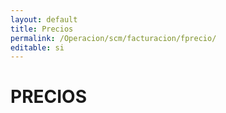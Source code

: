 ```yaml
---
layout: default
title: Precios
permalink: /Operacion/scm/facturacion/fprecio/
editable: si
---
```


# PRECIOS

